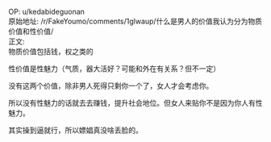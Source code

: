 
OP: u/kedabideguonan  
原始地址: /r/FakeYoumo/comments/1glwaup/什么是男人的价值我认为分为物质价值和性价值/  
正文:  
物质价值包括钱，权之类的

性价值是性魅力（气质，器大活好？可能和外在有关系？但不一定）

没有这两个价值，除非男人死得只剩你一个了，女人才会考虑你。

所以没有性魅力的话就去去赚钱，提升社会地位。但女人来贴你不是因为你人有性魅力。

其实操到逼就行，所以嫖娼真没啥丢脸的。
